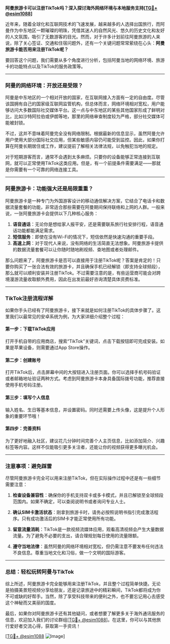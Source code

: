 **阿曼旅游卡可以注册TikTok吗？深入探讨海外网络环境与本地服务支持[[TG💪+ @esim1088](https://t.me/s/esim1088)]**

近年来，随着全球化和互联网技术的飞速发展，越来越多的人选择出国旅行，而阿曼作为中东地区一颗璀璨的明珠，凭借其迷人的自然风光、悠久的历史文化和友好的人文氛围，吸引了无数游客的目光。然而，对于许多计划前往阿曼旅游的人来说，除了关心签证、交通和住宿问题外，还有一个关键问题常常萦绕在心头：**阿曼旅游卡能否用来注册TikTok呢？** 

要回答这个问题，我们需要从多个角度进行分析，包括阿曼当地的网络环境、旅游卡的功能特点以及TikTok的服务政策等。

---

### 阿曼的网络环境：开放还是受限？

阿曼是中东地区的一个相对开放的国家，在互联网接入方面有一定的自由度。尽管该国拥有自己的国家级互联网监管机构，但总体而言，网络环境相对宽松，用户能够访问大多数国际社交媒体平台。这一点与中东地区的某些其他国家形成了鲜明对比，比如沙特阿拉伯或伊朗等地，那里的网络审查制度较为严格，部分社交媒体可能被封锁。

不过，这并不意味着阿曼完全没有网络限制。根据最新的信息显示，虽然阿曼允许用户使用大部分国际社交应用，但某些敏感内容仍可能受到监控。因此，如果你打算在阿曼长期居住或工作，建议提前了解相关法律法规，以免触犯当地的规定。

对于短期游客而言，通常不会遇到太多麻烦。只要你的设备能够正常连接到互联网，就可以正常使用TikTok这类应用。但是，有一个前提条件需要满足——那就是你需要有一个可靠的网络连接工具。

---

### 阿曼旅游卡：功能强大还是局限重重？

阿曼旅游卡是一种专门为外国游客设计的移动通信解决方案，它结合了电话卡和数据流量套餐的功能，非常适合那些需要在阿曼期间保持联络和上网的人群。一般来说，一张阿曼旅游卡会提供以下几种核心服务：

1. **语音通话**：无论你是想给家人报平安，还是需要联系旅行社安排行程，语音通话功能都能满足需求。
2. **短信服务**：即使在没有Wi-Fi的情况下，短信依然是快速沟通的重要手段。
3. **高速上网**：对于现代人来说，没有网络的生活简直无法想象。阿曼旅游卡提供的数据流量套餐可以让你随时随地刷视频、查地图或者处理邮件。

那么问题来了，阿曼旅游卡是否可以直接用于注册TikTok呢？答案是肯定的！只要你购买了一张合法有效的旅游卡，并且确保手机已经解锁（即支持全球频段），那么就可以顺利安装并注册TikTok。不过需要注意的是，有些运营商可能会对跨境漫游流量收取额外费用，因此在出发前最好咨询清楚具体资费标准。

---

### TikTok注册流程详解

如果你手头已经有了阿曼旅游卡，接下来就是如何注册TikTok的具体步骤了。这里我们以最常见的安卓系统为例，为大家详细介绍整个过程：

#### 第一步：下载TikTok应用
打开手机自带的应用商店，搜索“TikTok”关键词，点击下载按钮即可完成安装。如果是苹果设备，则需要通过App Store操作。

#### 第二步：创建账号
打开TikTok后，点击屏幕中间的大按钮进入注册页面。你可以选择手机号码验证或者邮箱地址验证两种方式。考虑到阿曼旅游卡本身具备国际拨号功能，推荐直接使用手机号码注册。

#### 第三步：填写个人信息
输入姓名、生日等基本信息，并设置密码。同时还需要上传头像，这是提升个人形象的重要环节哦！

#### 第四步：完善资料
为了更好地融入社区，建议花几分钟时间完善个人主页信息，比如添加简介、兴趣标签等内容。这样不仅能吸引更多关注者，还能让你的视频获得更多曝光机会。

---

### 注意事项：避免踩雷

尽管阿曼旅游卡完全可以用来注册TikTok，但在实际操作过程中还是有一些细节需要注意：

1. **检查设备兼容性**：确保你的手机支持双卡或多卡模式，并且已解锁至全球频段范围内。如果不确定，可以查阅说明书或者询问专业人士。
   
2. **确认SIM卡激活状态**：刚拿到旅游卡时，请务必按照说明书指引完成激活程序。只有成功激活后的SIM卡才能正常使用所有功能。

3. **留意流量消耗**：TikTok是一款视频流媒体应用，观看高清视频会产生大量数据流量。为了避免不必要的支出，请合理规划每日使用的流量限额。

4. **遵守当地法律**：虽然阿曼的网络环境相对宽松，但仍需注意不要发布任何违法不良信息。尊重当地文化和习俗，做一个文明的国际游客。

---

### 总结：轻松玩转阿曼与TikTok

综上所述，阿曼旅游卡完全能够用来注册TikTok，并且整个过程简单快捷。无论是拍摄美景短视频分享给朋友，还是记录旅途中的精彩瞬间，TikTok都将成为你不可或缺的好帮手。当然，除了享受科技带来的便利之外，也不要忘记用心去感受这个神秘而又美丽的国度。

最后，如果你对阿曼旅游卡还有其他疑问，或者想要了解更多关于海外通讯服务的信息，欢迎加入我们的讨论群组[[TG💪+ @esim1088](https://t.me/s/esim1088)]。在这里，你可以与其他旅行爱好者交流心得，获取第一手资讯！

[[TG💪+ @esim1088](https://t.me/s/esim1088) ![Image](https://i.postimg.cc/4NQfJmqS/Snipaste-2025-05-13-00-14-12.png)]